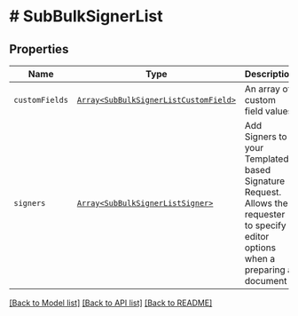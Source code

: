 # # SubBulkSignerList



## Properties

Name | Type | Description | Notes
------------ | ------------- | ------------- | -------------
| `customFields` | [```Array<SubBulkSignerListCustomField>```](SubBulkSignerListCustomField.md) |  An array of custom field values.  |  |
| `signers` | [```Array<SubBulkSignerListSigner>```](SubBulkSignerListSigner.md) |  Add Signers to your Templated-based Signature Request. Allows the requester to specify editor options when a preparing a document  |  |

[[Back to Model list]](../../README.md#models) [[Back to API list]](../../README.md#endpoints) [[Back to README]](../../README.md)
